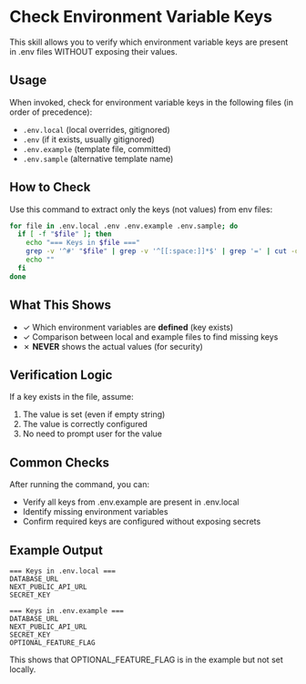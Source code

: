 # Check Environment Variable Keys

This skill allows you to verify which environment variable keys are present in .env files WITHOUT exposing their values.

## Usage

When invoked, check for environment variable keys in the following files (in order of precedence):
- `.env.local` (local overrides, gitignored)
- `.env` (if it exists, usually gitignored)
- `.env.example` (template file, committed)
- `.env.sample` (alternative template name)

## How to Check

Use this command to extract only the keys (not values) from env files:

```bash
for file in .env.local .env .env.example .env.sample; do
  if [ -f "$file" ]; then
    echo "=== Keys in $file ==="
    grep -v '^#' "$file" | grep -v '^[[:space:]]*$' | grep '=' | cut -d'=' -f1 | sort
    echo ""
  fi
done
```

## What This Shows

- ✓ Which environment variables are **defined** (key exists)
- ✓ Comparison between local and example files to find missing keys
- ✗ **NEVER** shows the actual values (for security)

## Verification Logic

If a key exists in the file, assume:
1. The value is set (even if empty string)
2. The value is correctly configured
3. No need to prompt user for the value

## Common Checks

After running the command, you can:
- Verify all keys from .env.example are present in .env.local
- Identify missing environment variables
- Confirm required keys are configured without exposing secrets

## Example Output

```
=== Keys in .env.local ===
DATABASE_URL
NEXT_PUBLIC_API_URL
SECRET_KEY

=== Keys in .env.example ===
DATABASE_URL
NEXT_PUBLIC_API_URL
SECRET_KEY
OPTIONAL_FEATURE_FLAG
```

This shows that OPTIONAL_FEATURE_FLAG is in the example but not set locally.
